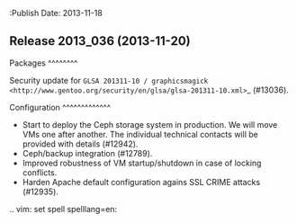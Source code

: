 :Publish Date: 2013-11-18

Release 2013_036 (2013-11-20)
-----------------------------

Packages
^^^^^^^^

Security update for `GLSA 201311-10 / graphicsmagick
<http://www.gentoo.org/security/en/glsa/glsa-201311-10.xml>`_ (#13036).


Configuration
^^^^^^^^^^^^^

* Start to deploy the Ceph storage system in production. We will move VMs one
  after another. The individual technical contacts will be provided with details
  (#12942).
* Ceph/backup integration (#12789).
* Improved robustness of VM startup/shutdown in case of locking conflicts.
* Harden Apache default configuration agains SSL CRIME attacks (#12935).


.. vim: set spell spelllang=en:
